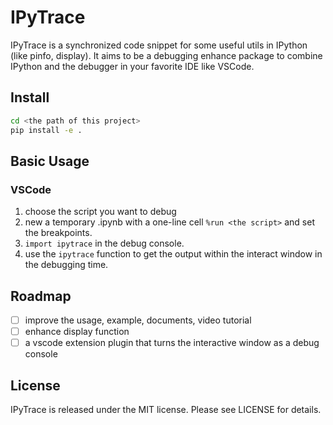# IPyTrace

IPyTrace is a synchronized code snippet for some useful utils in IPython (like pinfo, display). It aims to be a debugging enhance package to combine IPython and the debugger in your favorite IDE like VSCode.

## Install

```sh
cd <the path of this project>
pip install -e .
```

## Basic Usage

### VSCode

1. choose the script you want to debug
2. new a temporary .ipynb with a one-line cell `%run <the script>` and set the breakpoints.
3. `import ipytrace` in the debug console.
4. use the `ipytrace` function to get the output within the interact window in the debugging time.

## Roadmap

- [ ] improve the usage, example, documents, video tutorial
- [ ] enhance display function
- [ ] a vscode extension plugin that turns the interactive window as a debug console

## License

IPyTrace is released under the MIT license. Please see LICENSE for details.
